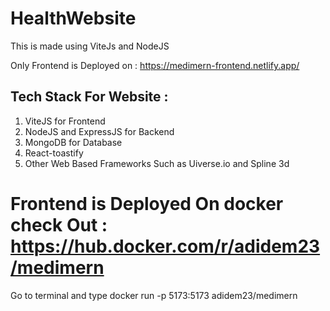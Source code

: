 # HealthWebsite
This is made using ViteJs and NodeJS

Only Frontend is Deployed on : https://medimern-frontend.netlify.app/

## Tech Stack For Website : 
1. ViteJS for Frontend
2. NodeJS and ExpressJS for Backend
3. MongoDB for Database
4. React-toastify
5. Other Web Based Frameworks Such as Uiverse.io and Spline 3d

# Frontend is Deployed On docker check Out : https://hub.docker.com/r/adidem23/medimern
Go to terminal and type docker run -p 5173:5173 adidem23/medimern
